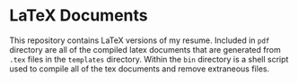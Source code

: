 # LaTeX Documents
This repository contains LaTeX versions of my resume.  Included in `pdf` directory are all of the compiled latex documents that are generated from `.tex` files in the `templates` directory.  Within the `bin` directory is a shell script used to compile all of the tex documents and remove extraneous files.
